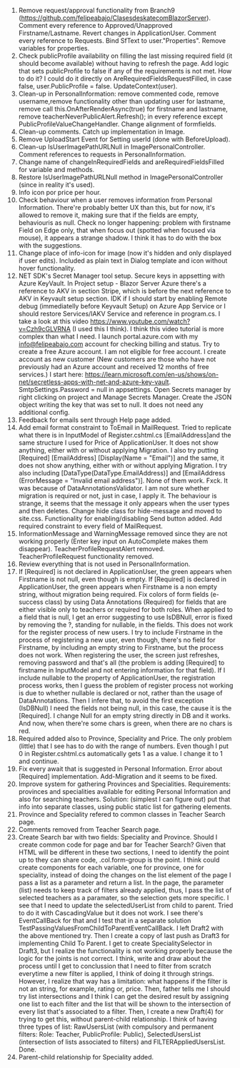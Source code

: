 1. Remove request/approval functionality from Branch9 (https://github.com/felipeabajo/ClasesdeskatecomBlazorServer). Comment every reference to Approved/Unapproved Firstname/Lastname. Revert changes in ApplicationUser. Comment every reference to Requests. Bind SfText to user."Properties". Remove variables for properties.
2. Check publicProfile availability on filling the last missing required field (it should become available) without having to refresh the page. Add logic that sets publicProfile to false if any of the requirements is not met. How to do it? I could do it directly on AreRequiredFieldsRequestFilled, in case false,  user.PublicProfile = false. UpdateContext(user).
3. Clean-up in PersonalInformation: remove commented code, remove username,remove functionality other than updating user for lastname, remove call this.OnAfterRenderAsync(true) for firstname and lastname, remove teacherNeverPublicAlert.Refresh(); in every reference except PublicProfileValueChangeHandler. Change alignment of formfields.
4. Clean-up comments. Catch up implementation in Image.
5. Remove UploadStart Event for Setting userId (done with BeforeUpload).
6. Clean-up IsUserImagePathURLNull in ImagePersonalController. Comment references to requests in PersonalInformation.
7. Change name of changeInRequiredFields and areRequiredFieldsFilled for variable and methods.
8. Restore IsUserImagePathURLNull method in ImagePersonalController (since in reality it's used).
9. Info icon por price per hour.
10. Check behaviour when a user removes information from Personal Information. There're probably better UX than this, but for now, it's allowed to remove it, making sure that if the fields are empty, behaviouris as null. Check no longer happening: problem with firstname Field on Edge only, that when focus out (spotted when focused via mouse), it appears a strange shadow. I think it has to do with the box with the suggestions.
11. Change place of info-icon for image (now it's hidden and only displayed if user edits). Included as plain text in Dialog template and icon without hover functionality.
12. NET SDK's Secret Manager tool setup. Secure keys in appsetting with Azure KeyVault. In Project setup - Blazor Server Azure there's a reference to AKV in section Stripe, which is before the next reference to AKV in Keyvault setup section. IDK if I should start by enabling Remote debug (immediatelly before Keyvault Setup) on Azure App Service or I should restore Services/IAKV Service and reference in program.cs. I take a look at this video https://www.youtube.com/watch?v=Czh9cGLVRNA (I used this I think). I think this video tutorial is more complex than what I need. I launch portal.azure.com with my info@felipeabajo.com account for checking billing and status. Try to create a free Azure account. I am not eligible for free account. I create account as new customer (New customers are those who have not previously had an Azure 
account and received 12 months of free services.) I start here: https://learn.microsoft.com/en-us/shows/on-net/secretless-apps-with-net-and-azure-key-vault. SmtpSettings.Password = null in appsettings. Open Secrets manager by right clicking on project and Manage Secrets Manager. Create the JSON object writing the key that was set to null. It does not need any additional config.
13. Feedback for emails sent through Help page added.
14. Add email format constraint to ToEmail in MailRequest. Tried to replicate what there is in InputModel of Register.cshtml.cs [EmailAddress]and the same structure I used for Price of ApplicationUser. It does not show anything, either with or without applying Migration.  I also try putting [Required] [EmailAddress] [Display(Name = "Email")] and the same,
it does not show anything, either with or without applying Migration. 
I try also including [DataType(DataType.EmailAddress)] and [EmailAddress (ErrorMessage = "Invalid email address")]. None of them work.  Fxck. It was because of DataAnnotationsValidator. I am not sure whether migration is required or not, just in case, I apply it. The behaviour is strange, it seems that the message it only appears when the user types and then deletes. Change hide class for hide-message and moved to site.css. Functionality for enabling/disabling Send button added. Add required constraint to every field of MailRequest.
15. InformationMessage and WarningMessage removed since they are not working properly (Enter key input on AutoComplete makes them disappear). TeacherProfileRequestAlert removed. TeacherProfileRequest functionality removed.
16. Review everything that is not used in PersonalInformation.
17. If [Required] is not declared in ApplicationUser, the green appears when Firstname is not null, even though is empty. If [Required] is declared in ApplicationUser, the green appears when Firstname is a non empty string, without migration being required. Fix colors of form fields (e-success class) by using Data Annotations (Required) for fields that are either visible only to teachers or required for both roles. When applied to a field that is null, I get an error suggesting to use IsDBNull, error is fixed by removing the ?, standing for nullable, in the fields. This does not work for the register process of new users. I try to include Firstname in the process of registering a new user, even though, there's no field for Firstname, by including an empty string to Firstname, but the process does not work. When registering the user, the screen just refreshes, removing password and that's all (the problem is adding [Required] to firstname in InputModel and not entering information for that field). If I include nullable to the property of ApplicationUser, the registration process works, then I guess the problem of register process not working is due to whether nullable is declared or not, rather than the usage of DataAnnotations. Then I infere that, to avoid the first exception (IsDBNull) I need the fields not being null, in this case, the cause it is the [Required]. I change Null for an empty string directly in DB and it works. And now, when there're some chars is green, when there are no chars is red.
18. Required added also to Province, Speciality and Price. The only problem (little) that I see has to do with the range of numbers. Even though I put 0 in Register.cshtml.cs automatically gets 1 as a value. I change it to 1 and continue.
19. Fix every await that is suggested in Personal Information. Error about [Required] implementation. Add-Migration and it seems to be fixed.
20. Improve system for gathering Provinces and Specialities. Requirements: provinces and specialities available for editing Personal Information and also for searching teachers. Solution: (simplest I can figure out) put that info into separate classes, using public static list for gathering elements.
21. Province and Speciality refered to common classes in Teacher Search page.
22. Comments removed from Teacher Search page.
23. Create Search bar with two fields: Speciality and Province. Should I create common code for page and bar for Teacher Search? Given that HTML will be different in these two sections, I need to identify the point up to they can share code, .col.form-group is the point. I think could create components for each variable, one for province, one for speciality, instead of doing the changes on the list element of the page I pass a list as a parameter and return a list. In the page, the parameter (list) needs to keep track of filters already applied, thus, I pass the list of selected teachers as a paramater, so the selection gets more specific. I see that I need to update the selectedUserList from child to parent. Tried to do it with CascadingValue but it does not work. I see there's EventCallBack for that and I test that in a separate solution TestPassingValuesFromChildToParentEventCallBack. I left Draft2 with the above mentioned try. Then I create a copy of last push as Draft3 for implementing Child To Parent.
I get to create SpecialitySelector in Draft3, but I realize the functionality is not working properly because the logic for the joints is not correct. I think, write and draw about the process until I get to conclussion that I need to filter from scratch everytime a new filter is applied, I think of doing it through strings. However, I realize that way has a limitation: what happens if the filter is not an string, for example, rating or, price. Then, father tells me I should try list intersections and I think I can get the desired result by assigning one list to each filter and the list that will be shown to the intersection of every list that's associated to a filter. Then, I create a new Draft(4) for trying to get this, without parent-child relationship. I think of having three types of list: RawUsersList (with compulsory and permanent filters:  Role: Teacher, PublicProfile: Public), SelectedUsersList (intersection of lists associated to filters) and FILTERAppliedUsersList. Done.
24. Parent-child relationship for Speciality added.
